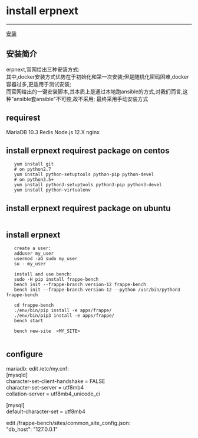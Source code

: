 # install erpnext
---
[安装](https://github.com/frappe/frappe/wiki/The-Hitchhiker%27s-Guide-to-Installing-Frappe-on-Linux)   

## 安装简介
erpnext,官网给出三种安装方式:    
其中,docker安装方式优势在于初始化和第一次安装;但是随机化密码困难,docker容器过多,更适用于测试安装;  
而官网给出的一键安装脚本,其本质上是通过本地跑ansible的方式,对我们而言,这种"ansible套ansible"不可控,故不采用;
最终采用手动安装方式

## requirest
MariaDB 10.3
Redis
Node.js 12.X
nginx

## install erpnext requirest package on centos
```shell
   yum install git
   # on python2.7 
   yum install python-setuptools python-pip python-devel
   # on python3.5+
   yum install python3-setuptools python3-pip python3-devel
   yum install python-virtualenv
```

## install erpnext requirest package on ubuntu
```shell

```
## install erpnext 
```shell
   create a user:
   adduser my_user
   usermod -aG sudo my_user
   su - my_user
   
   install and use bench:
   sudo -H pip install frappe-bench
   bench init --frappe-branch version-12 frappe-bench
   bench init --frappe-branch version-12 --python /usr/bin/python3 frappe-bench
  
   cd frappe-bench
   ./env/bin/pip install -e apps/frappe/
   ./env/bin/pip3 install -e apps/frappe/
   bench start
   
   bench new-site  <MY_SITE>
   
```
##  configure
mariadb:
edit /etc/my.cnf:  
[mysqld]  
character-set-client-handshake = FALSE  
character-set-server = utf8mb4  
collation-server = utf8mb4_unicode_ci  

[mysql]  
default-character-set = utf8mb4  

edit /frappe-bench/sites/common_site_config.json:  
"db_host": "127.0.0.1"  
 


























